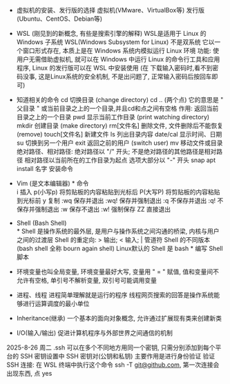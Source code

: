 - 虚拟机的安装、发行版的选择
虚拟机(VMware、VirtualBox等)
发行版(Ubuntu、CentOS、Debian等)

- WSL (刚见到的新概念, 有些是搜索引擎的解释)
     WSL是适用于 Linux 的 Windows 子系统 WSL(Windows Subsystem for Linux) 不是双系统
     它以一个窗口形式存在, 本质上是在 Windows 系统内模拟运行 Linux 环境
     功能: 使用户无需借助虚拟机, 就可以在 Windows 中运行 Linux 的命令行工具和应用程序, Linux 的发行版可以在 WSL 中安装使用
    (在 下载输入密码时,看不到密码没事, 这是Linux系统的安全机制, 不是出问题了, 正常输入密码后按回车即可)

- 知道相关的命令 
cd                  切换目录            (change directory)
cd ..               (两个点) 它的意思是 " 父目录 " 或当前目录之上的一个目录,并且cd和点之间有空格        作用: 返回当前目录之上的一个目录
pwd                 显示当前工作目录      (print watching directory)
mkdir               创建目录  (make directory)
rm[文件名]           删除文件, 文件删除后不能恢复    (remove)
touch[文件名]        新建文件
ls                  列出目录内容
date/cal            显示时间、日期
su                  切换到另一个用户       exit 返回之前的用户    (switch user)
mv                  移动文件或目录
绝对路径、相对路径:   绝对路径以 "/" 开头; 不是绝对路径的其他路径是相对路径  相对路径以当前所在的工作目录为起点
选项大部分以 "-" 开头
snap apt install 名字    安装命令

- Vim (是文本编辑器)
      * 命令  
             i 插入
             p(小写p) 将剪贴板的内容粘贴到光标后
             P(大写P) 将剪贴板的内容粘贴到光标前
             y        复制
             :wq      保存并退出
             :wq!     保存并强制退出
             :q       不保存并退出
             :q!      不保存并强制退出
             :w       保存不退出
             :w!      强制保存
             ZZ       直接退出

- Shell (Bash Shell)   
        *  Shell 是操作系统的最外层, 是用户与操作系统之间沟通的桥梁, 内核与用户之间的过渡层
           Shell 的重定向: > 输出;  < 输入;  | 管道符
           Shell 的不同版本(bash shell 全称 bourn again shell)
           Linux默认的 Shell 是 bash 
        *  编写 Shell 脚本

- 环境变量也叫全局变量, 环境变量最好大写, 变量用 " = " 赋值, 值和变量间不允许有空格, 单引号不解析变量, 双引号可能调用变量

- 进程、线程
  进程简单理解就是运行的程序
  线程网页搜索的回答是操作系统能够进行运算调度的最小单位

- Inheritance(继承) 一个基本的面向对象概念, 允许通过扩展现有类来创建新类
- I/O(输入/输出)    促进计算机程序与外部世界之间通信的机制

2025-8-26 周二
.ssh   可以在多个不同地方用同一个密钥, 只需分别添加到每个平台的 SSH 密钥设置中 
SSH 密钥对(公钥和私钥) 主要作用是进行身份验证 
验证 SSH 连接: 在 WSL 终端中执行这个命令 ssh -T git@github.com, 第一次连接会出现东西, 点 yes

